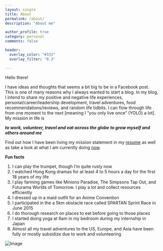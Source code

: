 ```yaml
---
layout: single
title: About
permalink: /about/
description: "About me"

author_profile: true
category: personal
comments: false  

header:
  overlay_color: "#333"
  overlay_filter: "0.3"

---
```


Hello there!

I have ideas and thoughts that seems a bit big to be in a Facebook post. This is one of many reasons why I always wanted to start a blog. In my blog, I intend to share my positive and negative life experiences, personal/career/leadership development, travel adventures, food recommendations/reviews, and random life tidbits. I can flow through life from one moment to the next [meaning I “you only live once” (YOLO) a lot]. My mission in life is

__*to work, volunteer, travel and eat across the globe to grow myself and others around me*__

Find out how I have been living my mission statement in my [resume](/resume) as well as take a look at what I am currently doing [now](/now).

**Fun facts**

1.	I can play the trumpet, though I’m quite rusty now
2.	I watched Hong Kong dramas for at least 4 to 5 hours a day for the first 18 years of my life
3.	I play farming games like Minions Paradise, The Simpsons Tap Out, and Futurama Worlds of Tomorrow. I play a lot and collect resources efficiently
4.	I dressed up in a maid outfit for an Anime Convention
5.	I participated in the a 5km obstacle race called SPARTAN Sprint Race in June 2015
6.	I do thorough research on places to eat before going to those places
7.	I started doing yoga at 6am in my bedroom during my internship in Japan
8.	Almost all my travel adventures to the US, Europe, and Asia have been fully or mostly subsidize due to work and volunteering


![Image](http://adriankhwong.com/assets/images/collage.PNG)
